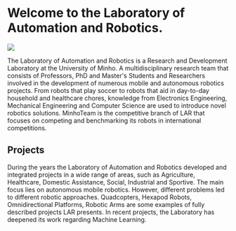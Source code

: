 # Welcome to the Laboratory of Automation and Robotics.
<img src="[https://mma.prnewswire.com/media/1513369/Educative_Logo.jpg](https://lar.dei.uminho.pt/front/img/LAR_logo_dark_v2.png)">

The Laboratory of Automation and Robotics is a Research and Development Laboratory at the University of Minho. A multidisciplinary research team that consists of Professors, PhD and Master's Students and Researchers involved in the development of numerous mobile and autonomous robotics projects. From robots that play soccer to robots that aid in day-to-day household and healthcare chores, knowledge from Electronics Engineering, Mechanical Engineering and Computer Science are used to introduce novel robotics solutions. MinhoTeam is the competitive branch of LAR that focuses on competing and benchmarking its robots in international competitions.

## Projects

During the years the Laboratory of Automation and Robotics developed and integrated projects in a wide range of areas, such as Agriculture, Healthcare, Domestic Assistance, Social, Industrial and Sportive. The main focus lies on autonomous mobile robotics. However, different problems led to different robotic approaches. Quadcopters, Hexapod Robots, Omnidirectional Platforms, Robotic Arms are some examples of fully described projects LAR presents. In recent projects, the Laboratory has deepened its work regarding Machine Learning.
